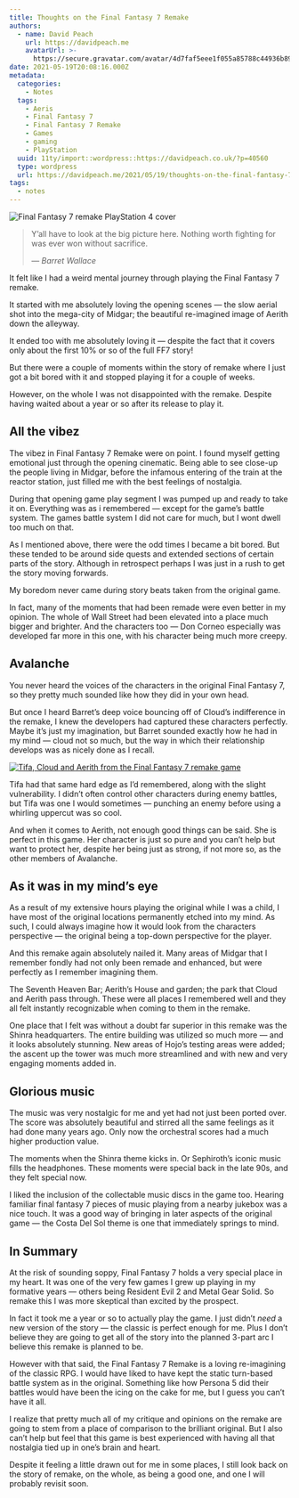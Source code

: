 ```yaml
---
title: Thoughts on the Final Fantasy 7 Remake
authors:
  - name: David Peach
    url: https://davidpeach.me
    avatarUrl: >-
      https://secure.gravatar.com/avatar/4d7faf5eee1f055a85788c44936b8995eaab6dfb004e7854ec747ccb272e91ee?s=96&d=mm&r=g
date: 2021-05-19T20:08:16.000Z
metadata:
  categories:
    - Notes
  tags:
    - Aeris
    - Final Fantasy 7
    - Final Fantasy 7 Remake
    - Games
    - gaming
    - PlayStation
  uuid: 11ty/import::wordpress::https://davidpeach.co.uk/?p=40560
  type: wordpress
  url: https://davidpeach.me/2021/05/19/thoughts-on-the-final-fantasy-7-remake/
tags:
  - notes
---
```

![Final Fantasy 7 remake PlayStation 4 cover](/assets/final-fantasy-vii-remake-ps4-b-xxxbm5K3OMaK.jpg)

> Y’all have to look at the big picture here. Nothing worth fighting for was ever won without sacrifice.
> 
> <cite>— Barret Wallace</cite>

It felt like I had a weird mental journey through playing the Final Fantasy 7 remake.

It started with me absolutely loving the opening scenes — the slow aerial shot into the mega-city of Midgar; the beautiful re-imagined image of Aerith down the alleyway.

It ended too with me absolutely loving it — despite the fact that it covers only about the first 10% or so of the full FF7 story!

But there were a couple of moments within the story of remake where I just got a bit bored with it and stopped playing it for a couple of weeks.

However, on the whole I was not disappointed with the remake. Despite having waited about a year or so after its release to play it.

## All the vibez

The vibez in Final Fantasy 7 Remake were on point. I found myself getting emotional just through the opening cinematic. Being able to see close-up the people living in Midgar, before the infamous entering of the train at the reactor station, just filled me with the best feelings of nostalgia.

During that opening game play segment I was pumped up and ready to take it on. Everything was as i remembered — except for the game’s battle system. The games battle system I did not care for much, but I wont dwell too much on that.

As I mentioned above, there were the odd times I became a bit bored. But these tended to be around side quests and extended sections of certain parts of the story. Although in retrospect perhaps I was just in a rush to get the story moving forwards.

My boredom never came during story beats taken from the original game.

In fact, many of the moments that had been remade were even better in my opinion. The whole of Wall Street had been elevated into a place much bigger and brighter. And the characters too — Don Corneo especially was developed far more in this one, with his character being much more creepy.

## Avalanche

You never heard the voices of the characters in the original Final Fantasy 7, so they pretty much sounded like how they did in your own head.

But once I heard Barret’s deep voice bouncing off of Cloud’s indifference in the remake, I knew the developers had captured these characters perfectly. Maybe it’s just my imagination, but Barret sounded exactly how he had in my mind — cloud not so much, but the way in which their relationship develops was as nicely done as I recall.

[![Tifa, Cloud and Aerith from the Final Fantasy 7 remake game](/assets/tifa-cloud-and-aeris-in-train--lDhmCp3rsRnU.jpg)](/assets/tifa-cloud-and-aeris-in-train--lDhmCp3rsRnU.jpg)

Tifa had that same hard edge as I’d remembered, along with the slight vulnerability. I didn’t often control other characters during enemy battles, but Tifa was one I would sometimes — punching an enemy before using a whirling uppercut was so cool.

And when it comes to Aerith, not enough good things can be said. She is perfect in this game. Her character is just so pure and you can’t help but want to protect her, despite her being just as strong, if not more so, as the other members of Avalanche.

## As it was in my mind’s eye

As a result of my extensive hours playing the original while I was a child, I have most of the original locations permanently etched into my mind. As such, I could always imagine how it would look from the characters perspective — the original being a top-down perspective for the player.

And this remake again absolutely nailed it. Many areas of Midgar that I remember fondly had not only been remade and enhanced, but were perfectly as I remember imagining them.

The Seventh Heaven Bar; Aerith’s House and garden; the park that Cloud and Aerith pass through. These were all places I remembered well and they all felt instantly recognizable when coming to them in the remake.

One place that I felt was without a doubt far superior in this remake was the Shinra headquarters. The entire building was utilized so much more — and it looks absolutely stunning. New areas of Hojo’s testing areas were added; the ascent up the tower was much more streamlined and with new and very engaging moments added in.

## Glorious music

The music was very nostalgic for me and yet had not just been ported over. The score was absolutely beautiful and stirred all the same feelings as it had done many years ago. Only now the orchestral scores had a much higher production value.

The moments when the Shinra theme kicks in. Or Sephiroth’s iconic music fills the headphones. These moments were special back in the late 90s, and they felt special now.

I liked the inclusion of the collectable music discs in the game too. Hearing familiar final fantasy 7 pieces of music playing from a nearby jukebox was a nice touch. It was a good way of bringing in later aspects of the original game — the Costa Del Sol theme is one that immediately springs to mind.

## In Summary

At the risk of sounding soppy, Final Fantasy 7 holds a very special place in my heart. It was one of the very few games I grew up playing in my formative years — others being Resident Evil 2 and Metal Gear Solid. So remake this I was more skeptical than excited by the prospect.

In fact it took me a year or so to actually play the game. I just didn’t _need_ a new version of the story — the classic is perfect enough for me. Plus I don’t believe they are going to get all of the story into the planned 3-part arc I believe this remake is planned to be.

However with that said, the Final Fantasy 7 Remake is a loving re-imagining of the classic RPG. I would have liked to have kept the static turn-based battle system as in the original. Something like how Persona 5 did their battles would have been the icing on the cake for me, but I guess you can’t have it all.

I realize that pretty much all of my critique and opinions on the remake are going to stem from a place of comparison to the brilliant original. But I also can’t help but feel that this game is best experienced with having all that nostalgia tied up in one’s brain and heart.

Despite it feeling a little drawn out for me in some places, I still look back on the story of remake, on the whole, as being a good one, and one I will probably revisit soon.